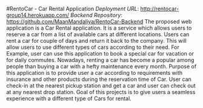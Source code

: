 #RentoCar - Car Rental Application
*Deployment URL*: http://rentocar-group14.herokuapp.com/
*Backend Repository*: https://github.com/MaanMandaliya/RentoCar-Backend
The proposed web application is a Car Rental application. It is a service which allows users to reserve a car from a list of available cars at different locations. Users can rent a car for couple of days and return it back to the company. This will allow users to use different types of cars according to their need. For Example, user can use this application to book a special car for vacation or for daily commutes. Nowadays, renting a car has become a popular among people than buying a car with a hefty maintenance every month. Purpose of this application is to provide user a car according to requirements with insurance and other products during the reservation time of Car. User can check-in at the nearest pickup station and get a car and user can check out at any nearest drop station. Goal of this projects is to give users a seamless experience with a different type of Cars for rental.

